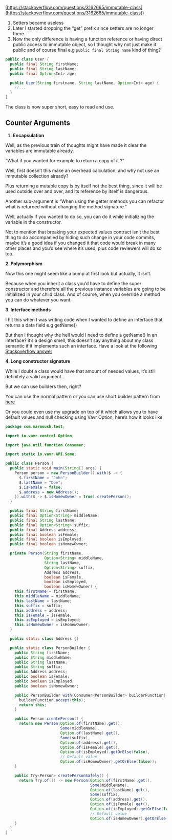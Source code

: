 [https://stackoverflow.com/questions/3162665/immutable-class](https://stackoverflow.com/questions/3162665/immutable-class))

1. Setters became useless
2. Later I started dropping the “get” prefix since setters are no longer there.
3. Now the only difference is having a function reference or having direct public access to immutable object,
   so I thought why not just make it public and of course final e.g `public final String name` kind of thing?

```java
public class User {
  public final String firstName;
  public final String lastName;
  public final Option<Int> age;

  public User(String firstname, String lastName, Option<Int> age) {
    //...  
  }
}
```

The class is now super short, easy to read and use.

## Counter Arguments

1. **Encapsulation**

Well, as the previous train of thoughts might have made it clear the variables are immutable already.

“What if you wanted for example to return a copy of it ?”

Well, first doesn’t this make an overhead calculation, and why not use an immutable collection already?

Plus returning a mutable copy is by itself not the best thing, since it will be used outside over and over, and its
reference by itself is dangerous.

Another sub-argument is “When using the getter methods you can refactor what is returned without changing the method
signature.”

Well, actually if you wanted to do so, you can do it while initializing the variable in the constructor.

Not to mention that breaking your expected values contract isn’t the best thing to do accompanied by hiding such change
in your code commits, maybe it’s a good idea if you changed it that code would break in many other places and you’d see
where it’s used, plus code reviewers will do so too.

**2. Polymorphism**

Now this one might seem like a bump at first look but actually, it isn’t.

Because when you inherit a class you’d have to define the super constructor and therefore all the previous instance
variables are going to be initialized in your child class. And of course, when you override a method you can do whatever
you want.

**3. Interface methods**

I hit this when I was writing code when I wanted to define an interface that returns a data field e.g getName()

But then I thought why the hell would I need to define a getName() in an interface? it’s a design smell, this doesn’t
say anything about my class semantic if it implements such an interface. Have a look at the
following [Stackoverflow answer]([https://stackoverflow.com/a/9380825/263215](https://stackoverflow.com/a/9380825/263215))

**4. Long constructor signature**

While I doubt a class would have that amount of needed values, it’s still definitely a valid argument.

But we can use builders then, right?

You can use the normal pattern or you can use short builder pattern
from [here]([https://medium.com/beingprofessional/think-functional-advanced-builder-pattern-using-lambda-284714b85ed5](https://medium.com/beingprofessional/think-functional-advanced-builder-pattern-using-lambda-284714b85ed5))

Or you could even use my upgrade on top of it which allows you to have default values and null checking using Vavr
Option, here’s how it looks like:

```java
package com.marmoush.test;

import io.vavr.control.Option;

import java.util.function.Consumer;

import static io.vavr.API.Some;

public class Person {
  public static void main(String[] args) {
    Person person = new PersonBuilder().with($ -> {
      $.firstName = "John";
      $.lastName = "Doe";
      $.isFemale = false;
      $.address = new Address();
    }).with($ -> $.isHomewOwner = true).createPerson();
  }

  public final String firstName;
  public final Option<String> middleName;
  public final String lastName;
  public final Option<String> suffix;
  public final Address address;
  public final boolean isFemale;
  public final boolean isEmployed;
  public final boolean isHomewOwner;

  private Person(String firstName,
                 Option<String> middleName,
                 String lastName,
                 Option<String> suffix,
                 Address address,
                 boolean isFemale,
                 boolean isEmployed,
                 boolean isHomewOwner) {
    this.firstName = firstName;
    this.middleName = middleName;
    this.lastName = lastName;
    this.suffix = suffix;
    this.address = address;
    this.isFemale = isFemale;
    this.isEmployed = isEmployed;
    this.isHomewOwner = isHomewOwner;
  }

  public static class Address {}

  public static class PersonBuilder {
    public String firstName;
    public String middleName;
    public String lastName;
    public String suffix;
    public Address address;
    public boolean isFemale;
    public boolean isEmployed;
    public boolean isHomewOwner;

    public PersonBuilder with(Consumer<PersonBuilder> builderFunction) {
      builderFunction.accept(this);
      return this;
    }

    public Person createPerson() {
      return new Person(Option.of(firstName).get(),
                        Some(middleName),
                        Option.of(lastName).get(),
                        Some(suffix),
                        Option.of(address).get(),
                        Option.of(isFemale).get(),
                        Option.of(isEmployed).getOrElse(false),
                        // Default value  
                        Option.of(isHomewOwner).getOrElse(false));
    }

    public Try<Person> createPersonSafely() {
      return Try.of(() -> new Person(Option.of(firstName).get(),
                                     Some(middleName),
                                     Option.of(lastName).get(),
                                     Some(suffix),
                                     Option.of(address).get(),
                                     Option.of(isFemale).get(),
                                     Option.of(isEmployed).getOrElse(false),
                                     // Default value  
                                     Option.of(isHomewOwner).getOrElse(false)));
    }
  }
}
```